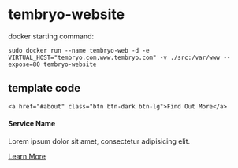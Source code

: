 # tembryo-website

docker starting command:

    sudo docker run --name tembryo-web -d -e VIRTUAL_HOST="tembryo.com,www.tembryo.com" -v ./src:/var/www --expose=80 tembryo-website

## template code

    <a href="#about" class="btn btn-dark btn-lg">Find Out More</a>

<div class="col-md-3 col-sm-6">
    <div class="service-item">
        <span class="fa-stack fa-4x">
        <i class="fa fa-circle fa-stack-2x"></i>
        <i class="fa fa-cloud fa-stack-1x text-primary"></i>
    </span>
        <h4>
            <strong>Service Name</strong>
        </h4>
        <p>Lorem ipsum dolor sit amet, consectetur adipisicing elit.</p>
        <a href="#" class="btn btn-light">Learn More</a>
    </div>
</div>
